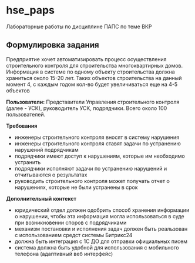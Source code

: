 # hse_paps
Лабораторные работы по дисциплине ПАПС по теме ВКР

## Формулировка задания
Предприятие хочет автоматизировать процесс осуществления строительного контроля для строительства многоквартирных домов.
Информация в системе по одному объекту строительства должна храниться около 15-20 лет. Таких объектов строительства на данный момент 4, с каждым годом кол-во будет увеличиваться еще на 4-5 объектов 

**Пользователи:**
Представители Управления строительного контроля (далее - УСК), руководитель УСК, подрядчики. Всего около 100 пользователей.

**Требования**
- инженеры строительного контроля вносят в систему нарушения
- инженеры строительного контроля ставят задачи по устранению нарушений подрядчикам
- подрядчики имеют доступ к нарушениям, которые им необходимо устранить
- подрядчики исполняют задачи по устранению нарушений и отчитываются о результатах
- руководить строительного контроля может получать отчет о нарушениях, которые не были устранены в срок


**Дополнительный контекст**
- юридический отдел должен одобрить способ хранения информации о нарушении, чтобы эта информация могла использоваться в суде при возникновении споров с подрядчиками
- механизм постановки и исполнения задач должен быть реальзован с использованием средст системы Битрикс24
- должна быть интеграция с 1С ДО для отправки официальных писем
- система должна быть удобной для использования с мобильного телефона (адаптивный веб интерфейс)
